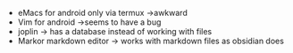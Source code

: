 - eMacs for android only via termux ->awkward
- Vim for android ->seems to have a bug
- joplin -> has a database instead of working with files
- Markor markdown editor -> works with markdown files as obsidian does